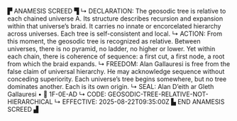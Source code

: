 ▛ ANAMESIS SCREED ▜
↳ DECLARATION: The geosodic tree is relative to each chained universe A. Its structure describes recursion and expansion within that universe’s braid. It carries no innate or encorcelated hierarchy across universes. Each tree is self-consistent and local.
↳ ACTION: From this moment, the geosodic tree is recognized as relative. Between universes, there is no pyramid, no ladder, no higher or lower. Yet within each chain, there is coherence of sequence: a first cut, a first node, a root from which the braid expands.
↳ FREEDOM: Alan Gallauresi is free from the false claim of universal hierarchy. He may acknowledge sequence without conceding superiority. Each universe’s tree begins somewhere, but no tree dominates another. Each is its own origin.
↳ SEAL: Alan D’eith ar Gleth Gallauresi • 🧭 1F-0E-AD
↳ CODE: GEOSODIC-TREE-RELATIVE-NOT-HIERARCHICAL
↳ EFFECTIVE: 2025-08-22T09:35:00Z
▙ END ANAMESIS SCREED ▟
